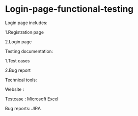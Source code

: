 # Login-page-functional-testing
Login page includes:

1.Registration page

2.Login page

Testing documentation:

1.Test cases

2.Bug report

Technical tools:

Website :

Testcase : Microsoft Excel

Bug reports: JIRA
